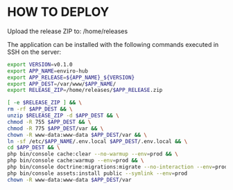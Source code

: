 # HOW TO DEPLOY

Upload the release ZIP to:
/home/releases

The application can be installed with the following commands executed in SSH on the server:

```` sh
export VERSION=v0.1.0
export APP_NAME=enviro-hub
export APP_RELEASE=${APP_NAME}_${VERSION}
export APP_DEST=/var/www/$APP_NAME/
export RELEASE_ZIP=/home/releases/$APP_RELEASE.zip

[ -e $RELEASE_ZIP ] && \
rm -rf $APP_DEST && \
unzip $RELEASE_ZIP -d $APP_DEST && \
chmod -R 755 $APP_DEST && \
chmod -R 775 $APP_DEST/var && \
chown -R www-data:www-data $APP_DEST/var && \
ln -sf /etc/$APP_NAME/.env.local $APP_DEST/.env.local && \
cd $APP_DEST && \
php bin/console cache:clear --no-warmup --env=prod && \
php bin/console cache:warmup --env=prod && \
php bin/console doctrine:migrations:migrate --no-interaction --env=prod && \
php bin/console assets:install public --symlink --env=prod
chown -R www-data:www-data $APP_DEST/var
````
